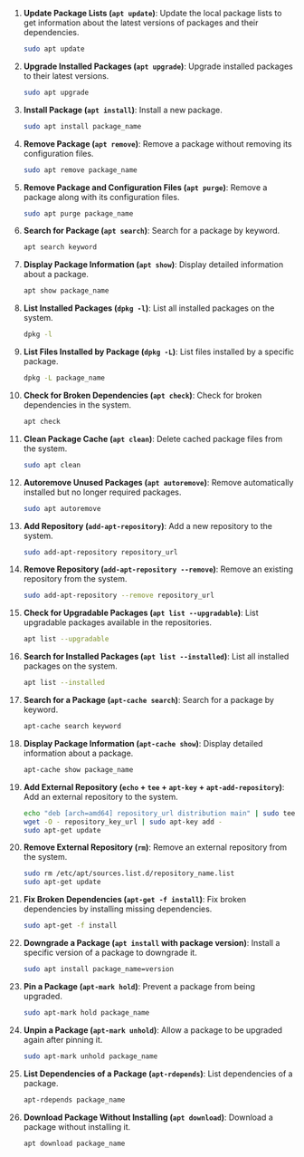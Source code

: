 1. **Update Package Lists (`apt update`)**: Update the local package lists to get information about the latest versions of packages and their dependencies.

   ```bash
   sudo apt update
   ```

2. **Upgrade Installed Packages (`apt upgrade`)**: Upgrade installed packages to their latest versions.

   ```bash
   sudo apt upgrade
   ```

3. **Install Package (`apt install`)**: Install a new package.

   ```bash
   sudo apt install package_name
   ```

4. **Remove Package (`apt remove`)**: Remove a package without removing its configuration files.

   ```bash
   sudo apt remove package_name
   ```

5. **Remove Package and Configuration Files (`apt purge`)**: Remove a package along with its configuration files.

   ```bash
   sudo apt purge package_name
   ```

6. **Search for Package (`apt search`)**: Search for a package by keyword.

   ```bash
   apt search keyword
   ```

7. **Display Package Information (`apt show`)**: Display detailed information about a package.

   ```bash
   apt show package_name
   ```

8. **List Installed Packages (`dpkg -l`)**: List all installed packages on the system.

   ```bash
   dpkg -l
   ```

9. **List Files Installed by Package (`dpkg -L`)**: List files installed by a specific package.

   ```bash
   dpkg -L package_name
   ```

10. **Check for Broken Dependencies (`apt check`)**: Check for broken dependencies in the system.

    ```bash
    apt check
    ```

11. **Clean Package Cache (`apt clean`)**: Delete cached package files from the system.

    ```bash
    sudo apt clean
    ```

12. **Autoremove Unused Packages (`apt autoremove`)**: Remove automatically installed but no longer required packages.

    ```bash
    sudo apt autoremove
    ```

13. **Add Repository (`add-apt-repository`)**: Add a new repository to the system.

    ```bash
    sudo add-apt-repository repository_url
    ```

14. **Remove Repository (`add-apt-repository --remove`)**: Remove an existing repository from the system.

    ```bash
    sudo add-apt-repository --remove repository_url
    ```
1. **Check for Upgradable Packages (`apt list --upgradable`)**: List upgradable packages available in the repositories.

   ```bash
   apt list --upgradable
   ```

2. **Search for Installed Packages (`apt list --installed`)**: List all installed packages on the system.

   ```bash
   apt list --installed
   ```

3. **Search for a Package (`apt-cache search`)**: Search for a package by keyword.

   ```bash
   apt-cache search keyword
   ```

4. **Display Package Information (`apt-cache show`)**: Display detailed information about a package.

   ```bash
   apt-cache show package_name
   ```

5. **Add External Repository (`echo` + `tee` + `apt-key` + `apt-add-repository`)**: Add an external repository to the system.

   ```bash
   echo "deb [arch=amd64] repository_url distribution main" | sudo tee /etc/apt/sources.list.d/repository_name.list
   wget -O - repository_key_url | sudo apt-key add -
   sudo apt-get update
   ```

6. **Remove External Repository (`rm`)**: Remove an external repository from the system.

   ```bash
   sudo rm /etc/apt/sources.list.d/repository_name.list
   sudo apt-get update
   ```

7. **Fix Broken Dependencies (`apt-get -f install`)**: Fix broken dependencies by installing missing dependencies.

   ```bash
   sudo apt-get -f install
   ```

8. **Downgrade a Package (`apt install` with package version)**: Install a specific version of a package to downgrade it.

   ```bash
   sudo apt install package_name=version
   ```

9. **Pin a Package (`apt-mark hold`)**: Prevent a package from being upgraded.

   ```bash
   sudo apt-mark hold package_name
   ```

10. **Unpin a Package (`apt-mark unhold`)**: Allow a package to be upgraded again after pinning it.

    ```bash
    sudo apt-mark unhold package_name
    ```

11. **List Dependencies of a Package (`apt-rdepends`)**: List dependencies of a package.

    ```bash
    apt-rdepends package_name
    ```

12. **Download Package Without Installing (`apt download`)**: Download a package without installing it.

    ```bash
    apt download package_name
    ```

